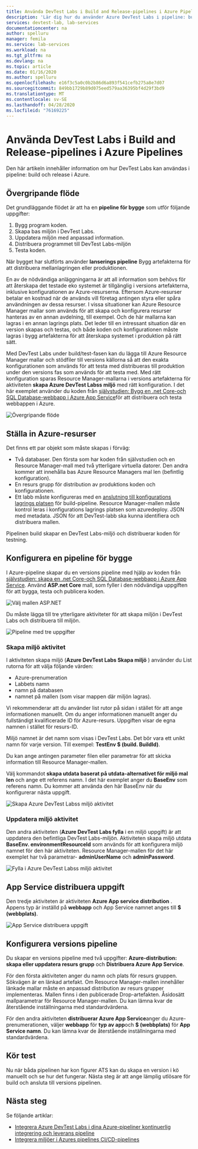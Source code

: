 ```yaml
---
title: Använda DevTest Labs i Build and Release-pipelines i Azure Pipelines
description: 'Lär dig hur du använder Azure DevTest Labs i pipeline: build och release i Azure.'
services: devtest-lab, lab-services
documentationcenter: na
author: spelluru
manager: femila
ms.service: lab-services
ms.workload: na
ms.tgt_pltfrm: na
ms.devlang: na
ms.topic: article
ms.date: 01/16/2020
ms.author: spelluru
ms.openlocfilehash: e16f3c5a0c0b2b86d6a893f541cefb275a8e7d07
ms.sourcegitcommit: 849bb1729b89d075eed579aa36395bf4d29f3bd9
ms.translationtype: MT
ms.contentlocale: sv-SE
ms.lasthandoff: 04/28/2020
ms.locfileid: "76169225"
---
```

# <a name="use-devtest-labs-in-azure-pipelines-build-and-release-pipelines"></a>Använda DevTest Labs i Build and Release-pipelines i Azure Pipelines
Den här artikeln innehåller information om hur DevTest Labs kan användas i pipeline: build och release i Azure. 

## <a name="overall-flow"></a>Övergripande flöde
Det grundläggande flödet är att ha en **pipeline för bygge** som utför följande uppgifter:

1. Bygg program koden.
1. Skapa bas miljön i DevTest Labs.
1. Uppdatera miljön med anpassad information.
1. Distribuera programmet till DevTest Labs-miljön
1. Testa koden. 

När bygget har slutförts använder **lanserings pipeline** Bygg artefakterna för att distribuera mellanlagringen eller produktionen. 

En av de nödvändiga anläggningarna är att all information som behövs för att återskapa det testade eko systemet är tillgänglig i versions artefakterna, inklusive konfigurationen av Azure-resurserna. Eftersom Azure-resurser betalar en kostnad när de används vill företag antingen styra eller spåra användningen av dessa resurser. I vissa situationer kan Azure Resource Manager mallar som används för att skapa och konfigurera resurser hanteras av en annan avdelning, till exempel. Och de här mallarna kan lagras i en annan lagrings plats. Det leder till en intressant situation där en version skapas och testas, och både koden och konfigurationen måste lagras i bygg artefakterna för att återskapa systemet i produktion på rätt sätt. 

Med DevTest Labs under build/test-fasen kan du lägga till Azure Resource Manager mallar och stödfiler till versions källorna så att den exakta konfigurationen som används för att testa med distribueras till produktion under den versions fas som används för att testa med. Med rätt konfiguration sparas Resource Manager-mallarna i versions artefakterna för aktiviteten **skapa Azure DevTest Labss miljö** med rätt konfiguration. I det här exemplet använder du koden från [självstudien: Bygg en .net Core-och SQL Database-webbapp i Azure App Service](../app-service/app-service-web-tutorial-dotnetcore-sqldb.md)för att distribuera och testa webbappen i Azure.

![Övergripande flöde](./media/use-devtest-labs-build-release-pipelines/overall-flow.png)

## <a name="set-up-azure-resources"></a>Ställa in Azure-resurser
Det finns ett par objekt som måste skapas i förväg:

- Två databaser. Den första som har koden från självstudien och en Resource Manager-mall med två ytterligare virtuella datorer. Den andra kommer att innehålla bas Azure Resource Managers mal len (befintlig konfiguration).
- En resurs grupp för distribution av produktions koden och konfigurationen.
- Ett labb måste konfigureras med en [anslutning till konfigurations lagrings platsen](devtest-lab-create-environment-from-arm.md) för build-pipeline. Resource Manager-mallen måste kontrol leras i konfigurations lagrings platsen som azuredeploy. JSON med metadata. JSON för att DevTest-labb ska kunna identifiera och distribuera mallen.

Pipelinen build skapar en DevTest Labs-miljö och distribuerar koden för testning.

## <a name="set-up-a-build-pipeline"></a>Konfigurera en pipeline för bygge
I Azure-pipeline skapar du en versions pipeline med hjälp av koden från [självstudien: skapa en .net Core-och SQL Database-webbapp i Azure App Service](../app-service/app-service-web-tutorial-dotnetcore-sqldb.md). Använd **ASP.net Core** mall, som fyller i den nödvändiga uppgiften för att bygga, testa och publicera koden.

![Välj mallen ASP.NET](./media/use-devtest-labs-build-release-pipelines/select-asp-net.png)

Du måste lägga till tre ytterligare aktiviteter för att skapa miljön i DevTest Labs och distribuera till miljön.

![Pipeline med tre uppgifter](./media/use-devtest-labs-build-release-pipelines/pipeline-tasks.png)

### <a name="create-environment-task"></a>Skapa miljö aktivitet
I aktiviteten skapa miljö (**Azure DevTest Labs Skapa miljö** ) använder du List rutorna för att välja följande värden:

- Azure-prenumeration
- Labbets namn
- namn på databasen
- namnet på mallen (som visar mappen där miljön lagras). 

Vi rekommenderar att du använder list rutor på sidan i stället för att ange informationen manuellt. Om du anger informationen manuellt anger du fullständigt kvalificerade ID för Azure-resurs. Uppgiften visar de egna namnen i stället för resurs-ID. 

Miljö namnet är det namn som visas i DevTest Labs. Det bör vara ett unikt namn för varje version. Till exempel: **TestEnv $ (build. BuildId)**. 

Du kan ange antingen parameter filen eller parametrar för att skicka information till Resource Manager-mallen. 

Välj kommandot **skapa utdata baserat på utdata-alternativet för miljö mal len** och ange ett referens namn. I det här exemplet anger du **BaseEnv** som referens namn. Du kommer att använda den här BaseEnv när du konfigurerar nästa uppgift. 

![Skapa Azure DevTest Labss miljö aktivitet](./media/use-devtest-labs-build-release-pipelines/create-environment.png)

### <a name="populate-environment-task"></a>Uppdatera miljö aktivitet
Den andra aktiviteten (**Azure DevTest Labs fylla** i en miljö uppgift) är att uppdatera den befintliga DevTest Labs-miljön. Aktiviteten skapa miljö utdata **BaseEnv. environmentResourceId** som används för att konfigurera miljö namnet för den här aktiviteten. Resource Manager-mallen för det här exemplet har två parametrar- **adminUserName** och **adminPassword**. 

![Fylla i Azure DevTest Labss miljö aktivitet](./media/use-devtest-labs-build-release-pipelines/populate-environment.png)

## <a name="app-service-deploy-task"></a>App Service distribuera uppgift
Den tredje aktiviteten är aktiviteten **Azure App service distribution** . Appens typ är inställd på **webbapp** och App Service namnet anges till **$ (webbplats)**.

![App Service distribuera uppgift](./media/use-devtest-labs-build-release-pipelines/app-service-deploy.png)

## <a name="set-up-release-pipeline"></a>Konfigurera versions pipeline
Du skapar en versions pipeline med två uppgifter: **Azure-distribution: skapa eller uppdatera resurs grupp** och **Distribuera Azure App Service**. 

För den första aktiviteten anger du namn och plats för resurs gruppen. Sökvägen är en länkad artefakt. Om Resource Manager-mallen innehåller länkade mallar måste en anpassad distribution av resurs grupper implementeras. Mallen finns i den publicerade Drop-artefakten. Åsidosätt mallparametrar för Resource Manager-mallen. Du kan lämna kvar de återstående inställningarna med standardvärdena. 

För den andra aktiviteten **distribuerar Azure App Service**anger du Azure-prenumerationen, väljer **webbapp** för **typ av app**och **$ (webbplats)** för **App Service namn**. Du kan lämna kvar de återstående inställningarna med standardvärdena. 

## <a name="test-run"></a>Kör test
Nu när båda pipelinen har kon figurer ATS kan du skapa en version i kö manuellt och se hur det fungerar. Nästa steg är att ange lämplig utlösare för build och ansluta till versions pipelinen.

## <a name="next-steps"></a>Nästa steg
Se följande artiklar:

- [Integrera Azure DevTest Labs i dina Azure-pipeliner kontinuerlig integrering och leverans pipeline](devtest-lab-integrate-ci-cd-vsts.md)
- [Integrera miljöer i Azures pipelines CI/CD-pipelines](integrate-environments-devops-pipeline.md)
